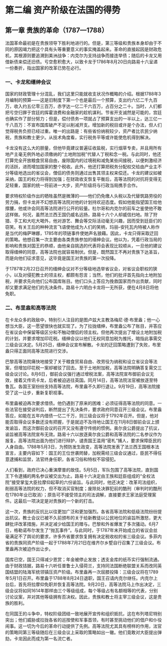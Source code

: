 # 第二编 资产阶级在法国的得势

## 第一章 贵族的革命（1787—1788）

法国革命最初是在贵族领导下胜利地进行的。但是，第三等级和贵族本身却由于不同的原因竭力把这个具有头等重要意义的事实掩盖起来。革命的直接起因是财政危机，其根源则要追溯到美洲战争：内克尔为支持战争而接连举债；随后的卡龙又用借新债来偿还旧债。亏空愈积愈大，以致卡龙于1786年8月20日向路易十六呈递一份奏折，指出国家的改革已势在必行。

### 一、卡龙和缙绅会议

国家的财政管理十分混乱，我们这里只能就收支状况作概略的介绍。根据1788年3月编制的预算——这是旧制度下第一个也是最后一个预算，支出约六亿二千九百万，收入约五亿零三百万，赤字达一亿二千六百万，占百分之二十。当时，人们都把亏空归罪于宫廷的挥霍浪费和金融家的趁机谋利。节省开支诚然是可能的，宫廷也确实作了部分努力；但是，偿付债务一项就占了预算支出的一半以上，达三亿一千八百万：不宣布国库破产不足以削减开支。增加新的税目或许是个办法，但人们觉得税务负担已经过重。唯一的出路是：有些省份纳税较少，资产者比农民少纳税，贵族和教士更少。从技术角度看，实行税务平等或许能使危机得到解决。

卡龙没有这么大的胆量，但他毕竟建议普遍征收盐税，实行烟草专卖，并且用所有地产主毫无例外地必须缴纳的“土地附加税”代替人丁税和念一税。与此同时，他还打算完全开放粮食贸易自由，废除国内的过境税和减免某些间接税，以便刺激经济的活跃，进而增加国家的整个税收。此外，他还打算把税务分配权交给由产业主不分等级地选出的省议会，僧侣的债务则通过出售其领主权来偿还。卡龙的建议如被采纳，国王的权力将得到加强；在财政收支恢复平衡后，高等法院的对抗将变得无足轻重，国家的统一将前进一大步，资产阶级将与行政当局携手合作。

要求特权阶级作出的牺牲虽然是微薄的——他们仍免缴人头税以及代替筑路劳役的劳力捐，但卡龙并不幻想高等法院对他的计划持欢迎态度。假如他能指望国王给他撑腰，他或许会同高等法院进行公开的较量。杜尔哥和内克尔的前车之鉴使他不敢这样做。何况，虽然法兰西王国仍威名远扬，路易十六个人却威信扫地。除了狩猎、手工和大吃大喝外，他对游艺、舞会等交际活动毫无兴趣，因而受到廷臣们的窃笑。有关王后的种种流言飞语使他成为人们的笑柄，玛丽–安托瓦内特被人称作是当代的梅萨琳娜，1785年的项链事件使她声名狼藉。因此，卡龙只得采取迂回的策略。他想召集一次主要由各类贵族参加的缙绅会议。他以为，凭着行政当局的影响和贵族对国王的恭顺，由他亲自挑选的代表将会表现比较顺从，一旦他的建议取得缙绅的同意，高等法院也就容易制伏。但是，既然国王不再对贵族下达圣旨，而是向他们征求意见，这毕竟是国王对贵族的第一次投降。

于1787年2月22日召开的缙绅会议对不分等级地选举省议会，对省议会职权的狭小，以及对侵犯教士的领主权，都颇有怨言；当然，他们的批评首先指向土地附加税，并要求先向他们公布国库账目。他们口头上答应为挽救国家而作出贡献，同时却又要求满足他们的先决条件。路易十六明白卡龙将一无所获，便在4月8日将他免职。

### 二、布里盎和高等法院

在卡龙众多的政敌中，特别引人注目的是图卢兹大主教洛梅尼·德·布里盎；他一心想当大臣，这一愿望很快也就实现了。为了拉拢缙绅，布里盎公布了账目，并答应在省议会中保留等级区分和不触动僧侣的领主权。但他再次提出了增设土地附加税的计划，并要求增加印花税。缙绅会议以他们无权同意加税为推托，暗指此事需交三级会议决定。5月25日，缙绅会议宣布解散。卡龙的迂回策略遭到了失败，布里盎只得正面同高等法院进行交涉。

巴黎高等法院痛快地接受了关于粮食贸易自由、改劳役为纳税和设立省议会等法案，但增加印花税一案却被驳了回去。至于土地附加税，高等法院明确答复需交三级会议讨论。8月6日，御前会议强行通过增税法案，高等法院宣布御前会议无效，接着又传讯卡龙，后者被迫逃往英国。同月14日，高等法院法官被放逐至特鲁瓦。各国王室纷纷支持高等法院，布里盎不久即行退让。9月19日，高等法院接受了这一让步，重新复职视事。

布里盎被迫再次要求借债。他仍遇到了原来的困难：必须征得高等法院的同意。一些法官在接受谈判后，断然提出了先决条件，要求政府同意召开三级会议。布里盎答应，如能在五年内借债一亿二千万，则三级会议将于1792年召开。但是，他对能否取得会议多数还没有把握，于是就迫不及待地让国王在11月8日御前会议上颁发谕旨，而这次御前会议的召开又没有遵守传统的惯例。奥尔良公爵提出了抗议，谕旨被高等法院宣布无效。路易十六以放逐奥尔良公爵和高等法院的二名参议作为报复。高等法院出面为他们进行辩护，谴责国王滥用“密札”捕人，要求保障臣民的人身自由。1788年5月3日，为预防发生政变，高等法院发表了法兰西王国根本法宣言，主要内容如下：国王的王位世袭罔替，加税需经三级会议通过，臣民不得任意逮捕和监禁，法官终身任职，各省习俗和特权不容侵犯。

人们看到，政府已决心重演摩普的故伎。5月5日，军队包围了高等法院，直到国王下令逮捕的两名参议被交出为止。路易十六决定由王族和廷臣组成的“全权法院”接受掌玺大臣拉摩仰起草的六份谕旨。与此同时，他还决定：改革司法组织，削弱高等法院的权力，但不取消买官制度；废除处决罪犯前的酷刑（审判时的酷刑在1780年业已取消）；原告可不接受领主的司法调解，直接要求王家法庭受理案件。这最后一项决定是对贵族的一个新的打击。

这一次，贵族的反抗比以往更加广泛和更加强烈。各省高等法院和低级法院纷纷提出抗议。教士会议已被不久前颁布的关于给新教徒以公民地位的谕旨所激怒，更大肆批评改革措施，并决定减少给国王的赠与。巴黎和外省爆发了多次骚动。6月7日，格勒诺布尔发生了“抛瓦事件”。与此同时，于1787年末开始成立的省议会丝毫满足不了舆论的要求，许多外省要求恢复拥有决定税收权的省三级会议。多菲内省的贵族同资产阶级一起于1788年7月21日在维齐尔乡墅自行召集了三级会议。布里盎再次被迫作出让步。

国库已空，国王只得减少恩赏；年金被停止发放；透支金库的纸币实行强制流通。由于财政拮据，路易十六听任普鲁士入侵荷兰，支持同法国断绝联盟关系而改同英国结盟的陆海军统领镇压资产阶级。布里盎再一次屈膝投降：三级会议将在1789年5月1日召开。布里盎于1788年8月24日退职，国王召请内克尔继任。内克尔上台后，首先将拉摩仰免职并恢复高等法院。9月20日，高等法院马上作出决定，三级会议将如同1614年那样由三个等级组成，每个等级占有名额相等的代表，分别讨论议案，并对其他等级拥有否决权。因此，贵族和教士将主宰三级会议，这是贵族的胜利。

在同国王的斗争中，特权阶级团结一致地展开宣传和组织抵抗，这在布列塔尼特别突出；他们威胁或拉拢各省的巡按使和军事首领，有时甚至挑动他们的佃户和仆役闹事。这一切为今后的革命行动提供了先例。高等法院尤其具有榜样的作用，法官的策略同第三等级随后在三级会议上采取的策略如出一辙。他们竟敢对大臣提出弹劾，卡龙因此而成为第一名流亡者。
